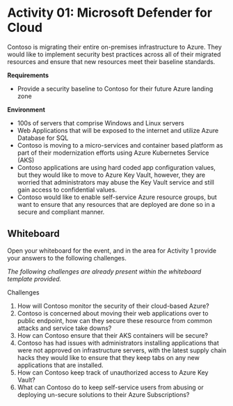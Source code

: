 # Activity 01: Microsoft Defender for Cloud

Contoso is migrating their entire on-premises infrastructure to Azure.  They would like to implement security best practices across all of their migrated resources and ensure that new resources meet their baseline standards.

**Requirements**

* Provide a security baseline to Contoso for their future Azure landing zone

**Environment**

* 100s of servers that comprise Windows and Linux servers
* Web Applications that will be exposed to the internet and utilize Azure Database for SQL
* Contoso is moving to a micro-services and container based platform as part of their modernization efforts using Azure Kubernetes Service (AKS)
* Contoso applications are using hard coded app configuration values, but they would like to move to Azure Key Vault, however, they are worried that administrators may abuse the Key Vault service and still gain access to confidential values.
* Contoso would like to enable self-service Azure resource groups, but want to ensure that any resources that are deployed are done so in a secure and compliant manner.

## Whiteboard

Open your whiteboard for the event, and in the area for Activity 1 provide your answers to the following challenges.

*The following challenges are already present within the whiteboard template provided.*

Challenges

1. How will Contoso monitor the security of their cloud-based Azure?
2. Contoso is concerned about moving their web applications over to public endpoint, how can they secure these resource from common attacks and service take downs?
3. How can Contoso ensure that their AKS containers will be secure?
4. Contoso has had issues with administrators installing applications that were not approved on infrastructure servers, with the latest supply chain hacks they would like to ensure that they keep tabs on any new applications that are installed.
5. How can Contoso keep track of unauthorized access to Azure Key Vault?
6. What can Contoso do to keep self-service users from abusing or deploying un-secure solutions to their Azure Subscriptions?
